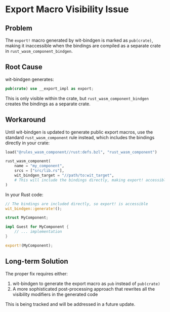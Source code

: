 # Export Macro Visibility Issue

## Problem

The `export!` macro generated by wit-bindgen is marked as `pub(crate)`, making it inaccessible when the bindings are compiled as a separate crate in `rust_wasm_component_bindgen`.

## Root Cause

wit-bindgen generates:

```rust
pub(crate) use __export_impl as export;
```

This is only visible within the crate, but `rust_wasm_component_bindgen` creates the bindings as a separate crate.

## Workaround

Until wit-bindgen is updated to generate public export macros, use the standard `rust_wasm_component` rule instead, which includes the bindings directly in your crate:

```python
load("@rules_wasm_component//rust:defs.bzl", "rust_wasm_component")

rust_wasm_component(
    name = "my_component",
    srcs = ["src/lib.rs"],
    wit_bindgen_target = "//path/to:wit_target",
    # This will include the bindings directly, making export! accessible
)
```

In your Rust code:

```rust
// The bindings are included directly, so export! is accessible
wit_bindgen::generate!();

struct MyComponent;

impl Guest for MyComponent {
    // ... implementation
}

export!(MyComponent);
```

## Long-term Solution

The proper fix requires either:

1. wit-bindgen to generate the export macro as `pub` instead of `pub(crate)`
2. A more sophisticated post-processing approach that rewrites all the visibility modifiers in the generated code

This is being tracked and will be addressed in a future update.
